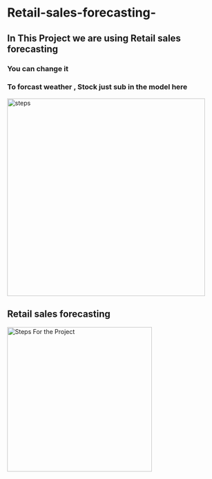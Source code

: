 # Retail-sales-forecasting-

## In This Project we are using Retail sales forecasting 
### You can change it 
### To forcast weather , Stock just sub in the model here 

<img width="458" alt="steps" src="https://github.com/user-attachments/assets/81aa53a0-a62b-4a90-a7fa-40bf3d08fc27" />

## Retail sales forecasting 

<img width="335" alt="Steps For the Project " src="https://github.com/user-attachments/assets/bce756a0-514f-402e-9090-02d8630da407" />
